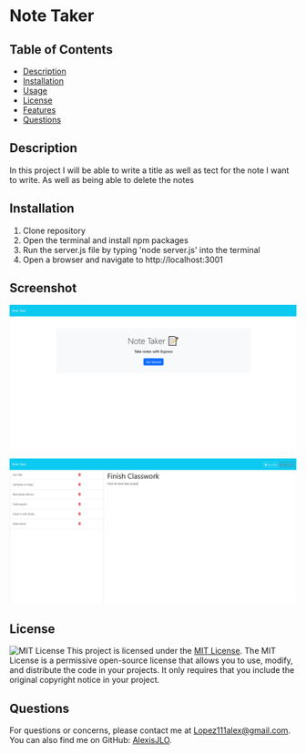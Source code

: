 # Note Taker

## Table of Contents

- [Description](#description)
- [Installation](#installation)
- [Usage](#usage)
- [License](#license)
- [Features](#features)
- [Questions](#questions)

## Description

In this project I will be able to write a title as well as tect for the note I want to write. As well as being able to delete the notes

## Installation

1. Clone repository
2. Open the terminal and install npm packages
3. Run the server.js file by typing 'node server.js' into the terminal
4. Open a browser and navigate to http://localhost:3001

## Screenshot

![Note Taker App](./Develop/public/assets/images/Note%20Taker%201.PNG)

![](./Develop/public/assets/images/Note%20Taker%202.PNG)

## License

![MIT License](https://img.shields.io/badge/License-MIT-yellow.svg) This project is licensed under the [MIT License](https://opensource.org/licenses/MIT). The MIT License is a permissive open-source license that allows you to use, modify, and distribute the code in your projects. It only requires that you include the original copyright notice in your project.


## Questions

For questions or concerns, please contact me at [Lopez111alex@gmail.com](mailto:Lopez111alex@gmail.com).
You can also find me on GitHub: [AlexisJLO](https://github.com/AlexisJLO).
